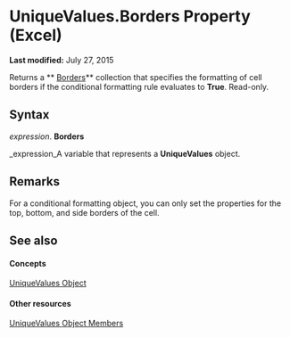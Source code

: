 
# UniqueValues.Borders Property (Excel)

 **Last modified:** July 27, 2015

Returns a  ** [Borders](adb6efd6-73b6-e620-e9be-f4a42bc52ae8.md)** collection that specifies the formatting of cell borders if the conditional formatting rule evaluates to **True**. Read-only.

## Syntax

 _expression_. **Borders**

 _expression_A variable that represents a  **UniqueValues** object.


## Remarks

For a conditional formatting object, you can only set the properties for the top, bottom, and side borders of the cell.


## See also


#### Concepts


 [UniqueValues Object](1b8f056f-040c-7df4-8895-26a520cf6c1b.md)
#### Other resources


 [UniqueValues Object Members](53c161ba-b9ef-e052-2fd3-4c662454c5fc.md)
